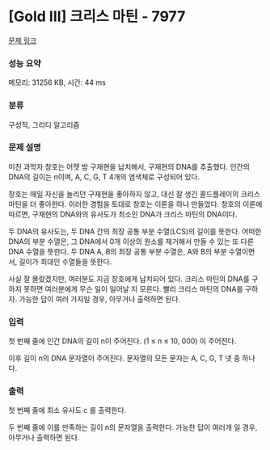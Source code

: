# [Gold III] 크리스 마틴 - 7977 

[문제 링크](https://www.acmicpc.net/problem/7977) 

### 성능 요약

메모리: 31256 KB, 시간: 44 ms

### 분류

구성적, 그리디 알고리즘

### 문제 설명

<p>미친 과학자 창호는 어젯 밤 구재현을 납치해서, 구재현의 DNA를 추출했다. 인간의 DNA의 길이는 n이며, A, C, G, T 4개의 염색체로 구성되어 있다.</p>

<p>창호는 매일 자신을 놀리던 구재현을 좋아하지 않고, 대신 잘 생긴 콜드플레이의 크리스 마틴을 더 좋아한다. 이러한 경험을 토대로 창호는 이론을 하나 만들었다. 창호의 이론에 따르면, 구재현의 DNA와의 유사도가 최소인 DNA가 크리스 마틴의 DNA이다.</p>

<p>두 DNA의 유사도는, 두 DNA 간의 최장 공통 부분 수열(LCS)의 길이를 뜻한다. 어떠한 DNA의 부분 수열은, 그 DNA에서 0개 이상의 원소를 제거해서 만들 수 있는 또 다른 DNA 수열을 뜻한다. 두 DNA A, B의 최장 공통 부분 수열은, A와 B의 부분 수열이면서, 길이가 최대인 수열들을 뜻한다.</p>

<p>사실 잘 몰랐겠지만, 여러분도 지금 창호에게 납치되어 있다. 크리스 마틴의 DNA를 구하지 못하면 여러분에게 무슨 일이 일어날 지 모른다. 빨리 크리스 마틴의 DNA를 구하자. 가능한 답이 여러 가지일 경우, 아무거나 출력하면 된다.</p>

### 입력 

 <p>첫 번째 줄에 인간 DNA의 길이 n이 주어진다. (1 ≤ n ≤ 10, 000) 이 주어진다.</p>

<p>이후 길이 n의 DNA 문자열이 주어진다. 문자열의 모든 문자는 A, C, G, T 넷 중 하나다.</p>

### 출력 

 <p>첫 번째 줄에 최소 유사도 c 를 출력한다.</p>

<p>두 번째 줄에 이를 만족하는 길이 n의 문자열을 출력한다. 가능한 답이 여러개 일 경우, 아무거나 출력하면 된다.</p>

